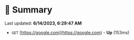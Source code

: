 # 📖 Summary
Last updated: **6/14/2023, 6:29:47 AM**

- `GET` [https://google.com](https://google.com) - **Up** (153ms)
